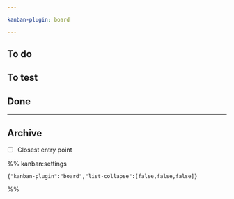 ```yaml
---

kanban-plugin: board

---
```


## To do



## To test



## Done



***

## Archive

- [ ] Closest entry point

%% kanban:settings
```
{"kanban-plugin":"board","list-collapse":[false,false,false]}
```
%%